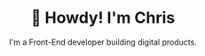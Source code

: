 <h1 align="center">🤠 Howdy! I'm Chris</h1>
<p align="center">
I'm a Front-End developer building digital products.    
</p>

